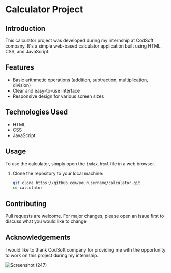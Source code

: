 # Calculator Project

## Introduction
This calculator project was developed during my internship at CodSoft company. It's a simple web-based calculator application built using HTML, CSS, and JavaScript.

## Features
- Basic arithmetic operations (addition, subtraction, multiplication, division)
- Clear and easy-to-use interface
- Responsive design for various screen sizes

## Technologies Used
- HTML
- CSS
- JavaScript

## Usage
To use the calculator, simply open the `index.html` file in a web browser.

1. Clone the repository to your local machine:
   ```bash
   git clone https://github.com/yourusername/calculator.git
   cd calculator
   ```
## Contributing
Pull requests are welcome. For major changes, please open an issue first to discuss what you would like to change

## Acknowledgements
I would like to thank CodSoft company for providing me with the opportunity to work on this project during my internship.

![Screenshot (247)](https://github.com/sulemansn/CodeSoft-Calculator/assets/148473270/154b4c2b-1068-492f-9385-463944bd1aee)
